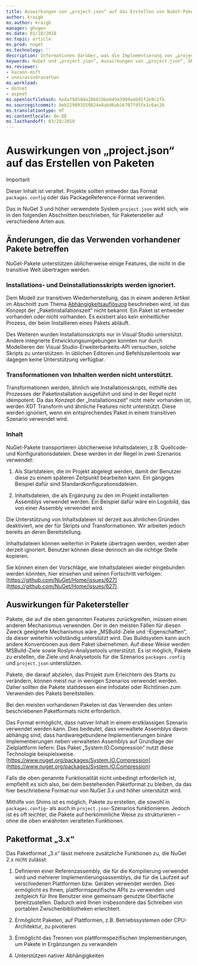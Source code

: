 ```yaml
---
title: Auswirkungen von „project.json“ auf das Erstellen von NuGet-Paketen | Microsoft-Dokumentation
author: kraigb
ms.author: kraigb
manager: ghogen
ms.date: 01/18/2018
ms.topic: article
ms.prod: nuget
ms.technology: ''
description: Informationen darüber, was die Implementierung von „project.json“ in NuGet 3.x für Paketersteller bedeutet, z.B. nicht unterstützte Features und Paketformate sowie nicht unterstützter Inhalt.
keywords: NuGet und „project.json“, Auswirkungen von „project.json“, Überlegungen zur Paketerstellung, Features von „project.json“
ms.reviewer:
- karann-msft
- unniravindranathan
ms.workload:
- dotnet
- aspnet
ms.openlocfilehash: 6e8af98504a2866106e84943989aeb91f2e9c1fb
ms.sourcegitcommit: beb229893559824e8abd6ab16707fd5fe1c6ac26
ms.translationtype: HT
ms.contentlocale: de-DE
ms.lasthandoff: 03/28/2018
---
```

# <a name="impact-of-projectjson-when-creating-packages"></a>Auswirkungen von „project.json“ auf das Erstellen von Paketen

> [!Important]
> Dieser Inhalt ist veraltet. Projekte sollten entweder das Format `packages.config` oder das PackageReference-Format verwenden.

Das in NuGet 3 und höher verwendete System `project.json` wirkt sich, wie in den folgenden Abschnitten beschrieben, für Paketersteller auf verschiedene Arten aus.

## <a name="changes-affecting-existing-packages-usage"></a>Änderungen, die das Verwenden vorhandener Pakete betreffen

NuGet-Pakete unterstützen üblicherweise einige Features, die nicht in die transitive Welt übertragen werden.

### <a name="install-and-uninstall-scripts-are-ignored"></a>Installations- und Deinstallationsskripts werden ignoriert.

Dem Modell zur transitiven Wiederherstellung, das in einem anderen Artikel im Abschnitt zum Thema [Abhängigkeitsauflösung](../consume-packages/dependency-resolution.md#dependency-resolution-with-packagereference) beschrieben wird, ist das Konzept der „Paketinstallationszeit“ nicht bekannt. Ein Paket ist entweder vorhanden oder nicht vorhanden. Es existiert also kein einheitlicher Prozess, der beim Installieren eines Pakets abläuft.

Des Weiteren wurden Installationsskripts nur in Visual Studio unterstützt. Andere integrierte Entwicklungsumgebungen konnten nur durch Modellieren der Visual Studio-Erweiterbarkeits-API versuchen, solche Skripts zu unterstützen. In üblichen Editoren und Befehlszeilentools war dagegen keine Unterstützung verfügbar.

### <a name="content-transforms-are-not-supported"></a>Transformationen von Inhalten werden nicht unterstützt.

Transformationen werden, ähnlich wie Installationsskripts, mithilfe des Prozesses der Paketinstallation ausgeführt und sind in der Regel nicht idempotent. Da das Konzept der „Installationszeit“ nicht mehr vorhanden ist, werden XDT Transform und ähnliche Features nicht unterstützt. Diese werden ignoriert, wenn ein entsprechendes Paket in einem transitiven Szenario verwendet wird.

### <a name="content"></a>Inhalt

NuGet-Pakete transportieren üblicherweise Inhaltsdateien, z.B. Quellcode- und Konfigurationsdateien. Diese werden in der Regel in zwei Szenarios verwendet:

1. Als Startdateien, die im Projekt abgelegt werden, damit der Benutzer diese zu einem späteren Zeitpunkt bearbeiten kann. Ein gängiges Beispiel dafür sind Standardkonfigurationsdateien.

1. Inhaltsdateien, die als Ergänzung zu den im Projekt installierten Assemblys verwendet werden. Ein Beispiel dafür wäre ein Logobild, das von einer Assembly verwendet wird.

Die Unterstützung von Inhaltsdateien ist derzeit aus ähnlichen Gründen deaktiviert, wie der für Skripts und Transformationen. Wir arbeiten jedoch bereits an deren Bereitstellung.

Inhaltsdateien können weiterhin in Pakete übertragen werden, werden aber derzeit ignoriert. Benutzer können diese dennoch an die richtige Stelle kopieren.

Sie können einen der Vorschläge, wie Inhaltsdateien wieder eingebunden werden könnten, hier einsehen und seinen Fortschritt verfolgen: [https://github.com/NuGet/Home/issues/627](https://github.com/NuGet/Home/issues/627).

## <a name="impact-for-package-authors"></a>Auswirkungen für Paketersteller

Pakete, die auf die oben genannten Features zurückgreifen, müssen einen anderen Mechanismus verwenden. Der in den meisten Fällen für diesen Zweck geeignete Mechanismus wäre „MSBuild-Ziele und -Eigenschaften“, da dieser weiterhin vollständig unterstützt wird. Das Buildsystem kann auch andere Konventionen aus dem Paket übernehmen. Auf diese Weise werden MSBuild-Ziele sowie Roslyn-Analysetools unterstützt. Es ist möglich, Pakete zu erstellen, die Ziele und Analysetools für die Szenarios `packages.config` und `project.json` unterstützen.

Pakete, die darauf abzielen, das Projekt zum Erleichtern des Starts zu verändern, können meist nur in wenigen Szenarios verwendet werden. Daher sollten die Pakete stattdessen eine Infodatei oder Richtlinien zum Verwenden des Pakets bereitstellen.

Bei den meisten vorhandenen Paketen ist das Verwenden des unten beschriebenen Paketformats nicht erforderlich.

Das Format ermöglicht, dass nativer Inhalt in einem erstklassigen Szenario verwendet werden kann. Dies bedeutet, dass verwaltete Assemblys davon abhängig sind, dass hardwaregebundene Implementierungen binäre Implementierungen neben verwalteten Assemblys auf Grundlage der Zielplattform liefern. Das Paket „System.IO.Compression“ nutzt diese Technologie beispielsweise. [https://www.nuget.org/packages/System.IO.Compression](https://www.nuget.org/packages/System.IO.Compression)

Falls die oben genannte Funktionalität nicht unbedingt erforderlich ist, empfiehlt es sich also, bei dem bestehenden Paketformat zu bleiben, da das hier beschriebene Format nur von NuGet 3.x und höher unterstützt wird.

Mithilfe von Shims ist es möglich, Pakete zu erstellen, die sowohl in `packages.config`- als auch in `project.json`-Szenarios funktionieren. Jedoch ist es oft leichter, die Pakete auf herkömmliche Weise zu strukturieren – ohne die oben erwähnten veralteten Funktionen.

## <a name="3x-package-format"></a>Paketformat „3.x“

Das Paketformat „3.x“ lässt mehrere zusätzliche Funktionen zu, die NuGet 2.x nicht zulässt:

1. Definieren einer Referenzassembly, die für die Kompilierung verwendet wird und mehrerer Implementierungsassemblys, die für die Laufzeit auf verschiedenen Plattformen bzw. Geräten verwendet werden. Dies ermöglicht es Ihnen, plattformspezifische APIs zu verwenden und zeitgleich für Ihre Benutzer eine gemeinsam genutzte Oberfläche bereitzustellen. Dadurch wird Ihnen insbesondere das Schreiben von portablen Zwischenbibliotheken erleichtert.

1. Ermöglicht Paketen, auf Plattformen, z.B. Betriebssystemen oder CPU-Architektur, zu pivotieren

1. Ermöglicht das Trennen von plattformspezifischen Implementierungen, um Pakete in Ergänzungen zu verwandeln

1. Unterstützen nativer Abhängigkeiten
